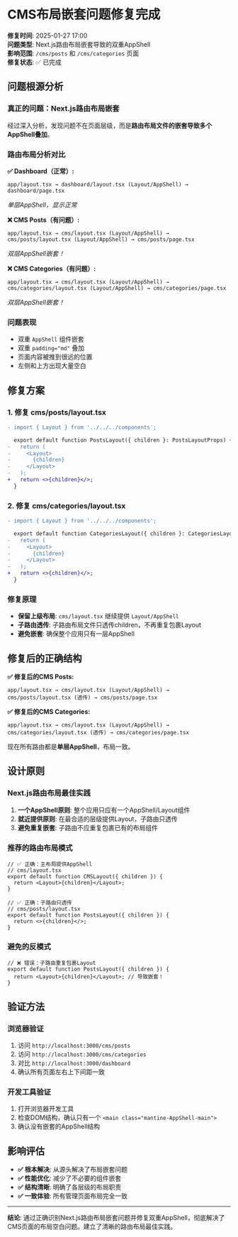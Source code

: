 # CMS布局嵌套问题修复完成

**修复时间**: 2025-01-27 17:00  
**问题类型**: Next.js路由布局嵌套导致的双重AppShell  
**影响范围**: `/cms/posts` 和 `/cms/categories` 页面  
**修复状态**: ✅ 已完成

## 问题根源分析

### 真正的问题：Next.js路由布局嵌套
经过深入分析，发现问题不在页面层级，而是**路由布局文件的嵌套导致多个AppShell叠加**。

### 路由布局分析对比

**✅ Dashboard（正常）:**
```
app/layout.tsx → dashboard/layout.tsx (Layout/AppShell) → dashboard/page.tsx
```
*单层AppShell，显示正常*

**❌ CMS Posts（有问题）:**
```
app/layout.tsx → cms/layout.tsx (Layout/AppShell) → cms/posts/layout.tsx (Layout/AppShell) → cms/posts/page.tsx
```
*双层AppShell嵌套！*

**❌ CMS Categories（有问题）:**
```
app/layout.tsx → cms/layout.tsx (Layout/AppShell) → cms/categories/layout.tsx (Layout/AppShell) → cms/categories/page.tsx
```
*双层AppShell嵌套！*

### 问题表现
- 双重 `AppShell` 组件嵌套
- 双重 `padding="md"` 叠加
- 页面内容被推到很远的位置
- 左侧和上方出现大量空白

## 修复方案

### 1. 修复 cms/posts/layout.tsx
```diff
- import { Layout } from '../../../components';

  export default function PostsLayout({ children }: PostsLayoutProps) {
-   return (
-     <Layout>
-       {children}
-     </Layout>
-   );
+   return <>{children}</>;
  }
```

### 2. 修复 cms/categories/layout.tsx  
```diff
- import { Layout } from '../../../components';

  export default function CategoriesLayout({ children }: CategoriesLayoutProps) {
-   return (
-     <Layout>
-       {children}
-     </Layout>
-   );
+   return <>{children}</>;
  }
```

### 修复原理
- **保留上级布局**: `cms/layout.tsx` 继续提供 `Layout/AppShell`
- **子路由透传**: 子路由布局文件只透传children，不再重复包裹Layout
- **避免嵌套**: 确保整个应用只有一层AppShell

## 修复后的正确结构

**✅ 修复后的CMS Posts:**
```
app/layout.tsx → cms/layout.tsx (Layout/AppShell) → cms/posts/layout.tsx (透传) → cms/posts/page.tsx
```

**✅ 修复后的CMS Categories:**
```
app/layout.tsx → cms/layout.tsx (Layout/AppShell) → cms/categories/layout.tsx (透传) → cms/categories/page.tsx
```

现在所有路由都是**单层AppShell**，布局一致。

## 设计原则

### Next.js路由布局最佳实践
1. **一个AppShell原则**: 整个应用只应有一个AppShell/Layout组件
2. **就近提供原则**: 在最合适的层级提供Layout，子路由只透传
3. **避免重复嵌套**: 子路由不应重复包裹已有的布局组件

### 推荐的路由布局模式
```tsx
// ✅ 正确：主布局提供AppShell
// cms/layout.tsx
export default function CMSLayout({ children }) {
  return <Layout>{children}</Layout>;
}

// ✅ 正确：子路由只透传
// cms/posts/layout.tsx  
export default function PostsLayout({ children }) {
  return <>{children}</>;
}
```

### 避免的反模式
```tsx
// ❌ 错误：子路由重复包裹Layout
export default function PostsLayout({ children }) {
  return <Layout>{children}</Layout>; // 导致嵌套！
}
```

## 验证方法

### 浏览器验证
1. 访问 `http://localhost:3000/cms/posts`
2. 访问 `http://localhost:3000/cms/categories`  
3. 对比 `http://localhost:3000/dashboard`
4. 确认所有页面左右上下间距一致

### 开发工具验证
1. 打开浏览器开发工具
2. 检查DOM结构，确认只有一个 `<main class="mantine-AppShell-main">`
3. 确认没有嵌套的AppShell结构

## 影响评估

- **✅ 根本解决**: 从源头解决了布局嵌套问题
- **✅ 性能优化**: 减少了不必要的组件嵌套
- **✅ 结构清晰**: 明确了各层级的布局职责
- **✅ 一致体验**: 所有管理页面布局完全一致

---

**结论**: 通过正确识别Next.js路由布局嵌套问题并修复双重AppShell，彻底解决了CMS页面的布局空白问题。建立了清晰的路由布局最佳实践。 